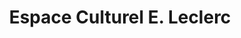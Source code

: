 ---
title: "Espace Culturel E. Leclerc"
url: /coulanges-les-nevers/espace-culturel-e-leclerc/
shop: supermarché
---